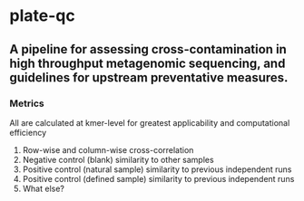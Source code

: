 # plate-qc

## A pipeline for assessing cross-contamination in high throughput metagenomic sequencing, and guidelines for upstream preventative measures.

### Metrics

All are calculated at kmer-level for greatest applicability and computational efficiency

1. Row-wise and column-wise cross-correlation
2. Negative control (blank) similarity to other samples
3. Positive control (natural sample) similarity to previous independent runs
4. Positive control (defined sample) similarity to previous independent runs
5. What else?
